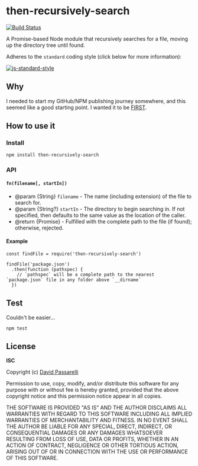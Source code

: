 # then-recursively-search

[![Build Status](https://travis-ci.com/DPassarelli/then-recursively-search.svg?branch=master)](https://travis-ci.com/DPassarelli/then-recursively-search)


A Promise-based Node module that recursively searches for a file, moving up the directory tree until found.

Adheres to the `standard` coding style (click below for more information):

[![js-standard-style](https://cdn.rawgit.com/feross/standard/master/badge.svg)](https://github.com/feross/standard#javascript-standard-style)


## Why

I needed to start my GitHub/NPM publishing journey somewhere, and this seemed like a good starting point. I wanted it to be [FIRST](https://addyosmani.com/first/).


## How to use it

### Install

```
npm install then-recursively-search
```


### API

#### `fn(filename[, startIn])`

* @param {String} `filename` - The name (including extension) of the file to search for.
* @param {String?} `startIn` - The directory to begin searching in. If not specified, then defaults to the same value as the location of the caller.
* @return {Promise} - Fulfilled with the complete path to the file (if found); otherwise, rejected.


#### Example

```
const findFile = require('then-recursively-search')

findFile('package.json')
  .then(function (pathspec) {
    // `pathspec` will be a complete path to the nearest `package.json` file in any folder above `__dirname`
  })
```


## Test

Couldn't be easier...

```
npm test
```


## License

**ISC**

Copyright (c) [David Passarelli](mailto:dpassarelli@camelotcg.com)

Permission to use, copy, modify, and/or distribute this software for any purpose with or without fee is hereby granted, provided that the above copyright notice and this permission notice appear in all copies.

THE SOFTWARE IS PROVIDED "AS IS" AND THE AUTHOR DISCLAIMS ALL WARRANTIES WITH REGARD TO THIS SOFTWARE INCLUDING ALL IMPLIED WARRANTIES OF MERCHANTABILITY AND FITNESS. IN NO EVENT SHALL THE AUTHOR BE LIABLE FOR ANY SPECIAL, DIRECT, INDIRECT, OR CONSEQUENTIAL DAMAGES OR ANY DAMAGES WHATSOEVER RESULTING FROM LOSS OF USE, DATA OR PROFITS, WHETHER IN AN ACTION OF CONTRACT, NEGLIGENCE OR OTHER TORTIOUS ACTION, ARISING OUT OF OR IN CONNECTION WITH THE USE OR PERFORMANCE OF THIS SOFTWARE.
